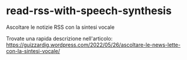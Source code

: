 # read-rss-with-speech-synthesis
Ascoltare le notizie RSS con la sintesi vocale

Trovate una rapida descrizione nell'articolo:
https://guizzardig.wordpress.com/2022/05/26/ascoltare-le-news-lette-con-la-sintesi-vocale/
